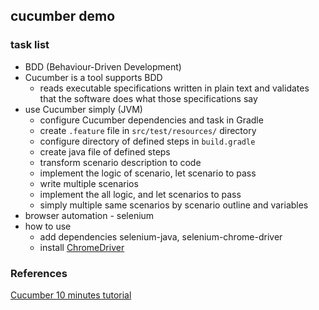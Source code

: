 ## cucumber demo

### task list

- BDD (Behaviour-Driven Development)
- Cucumber is a tool supports BDD
    - reads executable specifications written in plain text and validates that the software does what those specifications say
- use Cucumber simply (JVM)
    - configure Cucumber dependencies and task in Gradle 
    - create `.feature` file in `src/test/resources/` directory
    - configure directory of defined steps in `build.gradle`
    - create java file of defined steps
    - transform scenario description to code
    - implement the logic of scenario, let scenario to pass
    - write multiple scenarios
    - implement the all logic, and let scenarios to pass
    - simply multiple same scenarios by scenario outline and variables
- browser automation - selenium
- how to use
    - add dependencies selenium-java, selenium-chrome-driver
    - install [ChromeDriver](https://github.com/SeleniumHQ/selenium/wiki/ChromeDriver)
    
    
### References
[Cucumber 10 minutes tutorial](https://cucumber.io/docs/guides/9-minute-tutorial/)